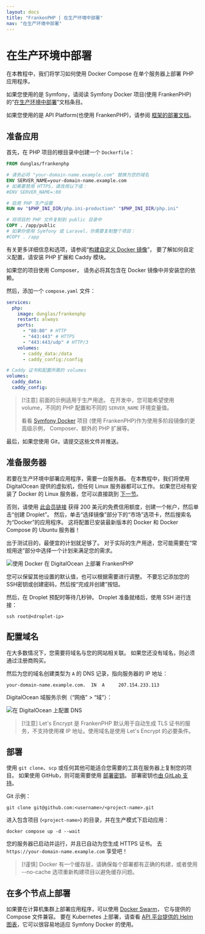 ```yaml
---
layout: docs
title: "FrankenPHP | 在生产环境中部署"
nav: "在生产环境中部署"
---
```

# 在生产环境中部署

在本教程中，我们将学习如何使用 Docker Compose 在单个服务器上部署 PHP 应用程序。

如果您使用的是 Symfony，请阅读 Symfony Docker 项目(使用 FrankenPHP)的“[在生产环境中部署](https://github.com/dunglas/symfony-docker/blob/main/docs/production.md)”文档条目。

如果您使用的是 API Platform(也使用 FrankenPHP)，请参阅 [框架的部署文档](https://api-platform.com/docs/deployment/)。

## 准备应用

首先，在 PHP 项目的根目录中创建一个 `Dockerfile`：

```dockerfile
FROM dunglas/frankenphp

# 请务必将 "your-domain-name.example.com" 替换为您的域名
ENV SERVER_NAME=your-domain-name.example.com
# 如果要禁用 HTTPS，请改用以下值：
#ENV SERVER_NAME=:80

# 启用 PHP 生产设置
RUN mv "$PHP_INI_DIR/php.ini-production" "$PHP_INI_DIR/php.ini"

# 将项目的 PHP 文件复制到 public 目录中
COPY . /app/public
# 如果你使用 Symfony 或 Laravel，你需要复制整个项目：
#COPY . /app
```

有关更多详细信息和选项，请参阅“[构建自定义 Docker 镜像](/cn/docs/docker/)”，
要了解如何自定义配置，请安装 PHP 扩展和 Caddy 模块。

如果您的项目使用 Composer，
请务必将其包含在 Docker 镜像中并安装您的依赖。

然后，添加一个 `compose.yaml` 文件：

```yaml
services:
  php:
    image: dunglas/frankenphp
    restart: always
    ports:
      - "80:80" # HTTP
      - "443:443" # HTTPS
      - "443:443/udp" # HTTP/3
    volumes:
      - caddy_data:/data
      - caddy_config:/config

# Caddy 证书和配置所需的 volumes
volumes:
  caddy_data:
  caddy_config:
```

> [!注意]
> 前面的示例适用于生产用途。
> 在开发中，您可能希望使用 volume，不同的 PHP 配置和不同的 `SERVER_NAME` 环境变量值。
>
> 看看 [Symfony Docker](https://github.com/dunglas/symfony-docker) 项目
> (使用 FrankenPHP)作为使用多阶段镜像的更高级示例，
> Composer、额外的 PHP 扩展等。

最后，如果您使用 Git，请提交这些文件并推送。

## 准备服务器

若要在生产环境中部署应用程序，需要一台服务器。
在本教程中，我们将使用 DigitalOcean 提供的虚拟机，但任何 Linux 服务器都可以工作。
如果您已经有安装了 Docker 的 Linux 服务器，您可以直接跳到 [下一节](#配置域名)。

否则，请使用 [此会员链接](https://m.do.co/c/5d8aabe3ab80) 获得 200 美元的免费信用额度，创建一个帐户，然后单击“创建 Droplet”。
然后，单击“选择镜像”部分下的“市场”选项卡，然后搜索名为“Docker”的应用程序。
这将配置已安装最新版本的 Docker 和 Docker Compose 的 Ubuntu 服务器！

出于测试目的，最便宜的计划就足够了。
对于实际的生产用途，您可能需要在“常规用途”部分中选择一个计划来满足您的需求。

![使用 Docker 在 DigitalOcean 上部署 FrankenPHP](/cn/docs/digitalocean-droplet.png)

您可以保留其他设置的默认值，也可以根据需要进行调整。
不要忘记添加您的SSH密钥或创建密码，然后按“完成并创建”按钮。

然后，在 Droplet 预配时等待几秒钟。
Droplet 准备就绪后，使用 SSH 进行连接：

```console
ssh root@<droplet-ip>
```

## 配置域名

在大多数情况下，您需要将域名与您的网站相关联。
如果您还没有域名，则必须通过注册商购买。

然后为您的域名创建类型为 `A` 的 DNS 记录，指向服务器的 IP 地址：

```dns
your-domain-name.example.com.  IN  A     207.154.233.113
```

DigitalOcean 域服务示例（“网络” > “域”）：

![在 DigitalOcean 上配置 DNS](/docs/digitalocean-dns.png)

> [!注意]
> Let's Encrypt 是 FrankenPHP 默认用于自动生成 TLS 证书的服务，不支持使用裸 IP 地址。使用域名是使用 Let's Encrypt 的必要条件。

## 部署

使用 `git clone`、`scp` 或任何其他可能适合您需要的工具在服务器上复制您的项目。
如果使用 GitHub，则可能需要使用 [部署密钥](https://docs.github.com/en/free-pro-team@latest/developers/overview/managing-deploy-keys#deploy-keys)。
部署密钥也[由 GitLab 支持](https://docs.gitlab.com/ee/user/project/deploy_keys/)。

Git 示例：

```console
git clone git@github.com:<username>/<project-name>.git
```

进入包含项目 (`<project-name>`) 的目录，并在生产模式下启动应用：

```console
docker compose up -d --wait
```

您的服务器已启动并运行，并且已自动为您生成 HTTPS 证书。
去 `https://your-domain-name.example.com` 享受吧！

> [!谨慎]
> Docker 有一个缓存层，请确保每个部署都有正确的构建，或者使用 --no-cache 选项重新构建项目以避免缓存问题。

## 在多个节点上部署

如果要在计算机集群上部署应用程序，可以使用 [Docker Swarm](https://docs.docker.com/engine/swarm/stack-deploy/)，
它与提供的 Compose 文件兼容。
要在 Kubernetes 上部署，请查看 [API 平台提供的 Helm 图表](https://api-platform.com/docs/deployment/kubernetes/)，它可以很容易地适应 Symfony Docker 的使用。
